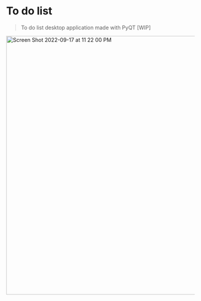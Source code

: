 # To do list
> To do list desktop application made with PyQT [WIP]

<img width="693" alt="Screen Shot 2022-09-17 at 11 22 00 PM" src="https://user-images.githubusercontent.com/58461444/190888723-cbc3ed26-60c5-4cd9-a47a-2a87f74aae8c.png">

